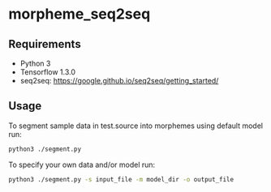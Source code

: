 # morpheme_seq2seq
## Requirements
* Python 3
* Tensorflow 1.3.0
* seq2seq: https://google.github.io/seq2seq/getting_started/

## Usage
To segment sample data in test.source into morphemes using default model run:
```bash
python3 ./segment.py
```
To specify your own data and/or model run:
```bash
python3 ./segment.py -s input_file -m model_dir -o output_file
```

